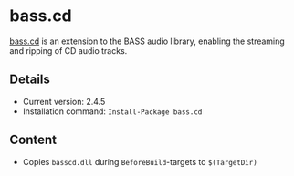 bass.cd
===

[bass.cd] is an extension to the BASS audio library, enabling the streaming and ripping of CD audio tracks.

Details
---
  - Current version: 2.4.5
  - Installation command: ``Install-Package bass.cd``

Content
---
  - Copies ``basscd.dll`` during ``BeforeBuild``-targets to ``$(TargetDir)``

[bass.cd]:       http://www.un4seen.com/bass.html
